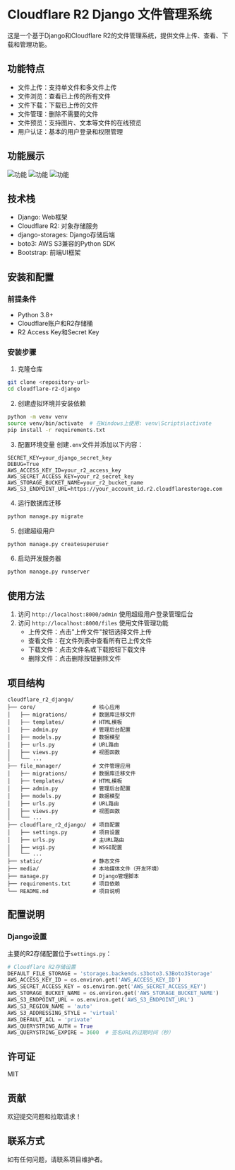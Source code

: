# Cloudflare R2 Django 文件管理系统

这是一个基于Django和Cloudflare R2的文件管理系统，提供文件上传、查看、下载和管理功能。

## 功能特点

- 文件上传：支持单文件和多文件上传
- 文件浏览：查看已上传的所有文件
- 文件下载：下载已上传的文件
- 文件管理：删除不需要的文件
- 文件预览：支持图片、文本等文件的在线预览
- 用户认证：基本的用户登录和权限管理

## 功能展示
<img src="https://alist.icenturyw.com/d/website_ali/img/20250314163622.png" alt="功能">
<img src="https://alist.icenturyw.com/d/website_ali/img/20250314164006.png" alt="功能">
<img src="https://alist.icenturyw.com/d/website_ali/img/20250314163946.png" alt="功能">


## 技术栈

- Django: Web框架
- Cloudflare R2: 对象存储服务
- django-storages: Django存储后端
- boto3: AWS S3兼容的Python SDK
- Bootstrap: 前端UI框架

## 安装和配置

### 前提条件

- Python 3.8+
- Cloudflare账户和R2存储桶
- R2 Access Key和Secret Key

### 安装步骤

1. 克隆仓库
```bash
git clone <repository-url>
cd cloudflare-r2-django
```

2. 创建虚拟环境并安装依赖
```bash
python -m venv venv
source venv/bin/activate  # 在Windows上使用: venv\Scripts\activate
pip install -r requirements.txt
```

3. 配置环境变量
创建`.env`文件并添加以下内容：
```
SECRET_KEY=your_django_secret_key
DEBUG=True
AWS_ACCESS_KEY_ID=your_r2_access_key
AWS_SECRET_ACCESS_KEY=your_r2_secret_key
AWS_STORAGE_BUCKET_NAME=your_r2_bucket_name
AWS_S3_ENDPOINT_URL=https://your_account_id.r2.cloudflarestorage.com
```

4. 运行数据库迁移
```bash
python manage.py migrate
```

5. 创建超级用户
```bash
python manage.py createsuperuser
```

6. 启动开发服务器
```bash
python manage.py runserver
```

## 使用方法

1. 访问 `http://localhost:8000/admin` 使用超级用户登录管理后台
2. 访问 `http://localhost:8000/files` 使用文件管理功能
   - 上传文件：点击"上传文件"按钮选择文件上传
   - 查看文件：在文件列表中查看所有已上传文件
   - 下载文件：点击文件名或下载按钮下载文件
   - 删除文件：点击删除按钮删除文件

## 项目结构

```
cloudflare_r2_django/
├── core/                  # 核心应用
│   ├── migrations/        # 数据库迁移文件
│   ├── templates/         # HTML模板
│   ├── admin.py           # 管理后台配置
│   ├── models.py          # 数据模型
│   ├── urls.py            # URL路由
│   ├── views.py           # 视图函数
│   └── ...
├── file_manager/          # 文件管理应用
│   ├── migrations/        # 数据库迁移文件
│   ├── templates/         # HTML模板
│   ├── admin.py           # 管理后台配置
│   ├── models.py          # 数据模型
│   ├── urls.py            # URL路由
│   ├── views.py           # 视图函数
│   └── ...
├── cloudflare_r2_django/  # 项目配置
│   ├── settings.py        # 项目设置
│   ├── urls.py            # 主URL路由
│   ├── wsgi.py            # WSGI配置
│   └── ...
├── static/                # 静态文件
├── media/                 # 本地媒体文件（开发环境）
├── manage.py              # Django管理脚本
├── requirements.txt       # 项目依赖
└── README.md              # 项目说明
```

## 配置说明

### Django设置

主要的R2存储配置位于`settings.py`：

```python
# Cloudflare R2存储设置
DEFAULT_FILE_STORAGE = 'storages.backends.s3boto3.S3Boto3Storage'
AWS_ACCESS_KEY_ID = os.environ.get('AWS_ACCESS_KEY_ID')
AWS_SECRET_ACCESS_KEY = os.environ.get('AWS_SECRET_ACCESS_KEY')
AWS_STORAGE_BUCKET_NAME = os.environ.get('AWS_STORAGE_BUCKET_NAME')
AWS_S3_ENDPOINT_URL = os.environ.get('AWS_S3_ENDPOINT_URL')
AWS_S3_REGION_NAME = 'auto'
AWS_S3_ADDRESSING_STYLE = 'virtual'
AWS_DEFAULT_ACL = 'private'
AWS_QUERYSTRING_AUTH = True
AWS_QUERYSTRING_EXPIRE = 3600  # 签名URL的过期时间（秒）
```

## 许可证

MIT

## 贡献

欢迎提交问题和拉取请求！

## 联系方式

如有任何问题，请联系项目维护者。 